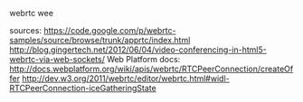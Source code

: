 webrtc wee


sources: 
https://code.google.com/p/webrtc-samples/source/browse/trunk/apprtc/index.html
http://blog.gingertech.net/2012/06/04/video-conferencing-in-html5-webrtc-via-web-sockets/
Web Platform docs: http://docs.webplatform.org/wiki/apis/webrtc/RTCPeerConnection/createOffer
http://dev.w3.org/2011/webrtc/editor/webrtc.html#widl-RTCPeerConnection-iceGatheringState
